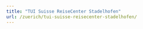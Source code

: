 ```yaml
---
title: "TUI Suisse ReiseCenter Stadelhofen"
url: /zuerich/tui-suisse-reisecenter-stadelhofen/
---
```

